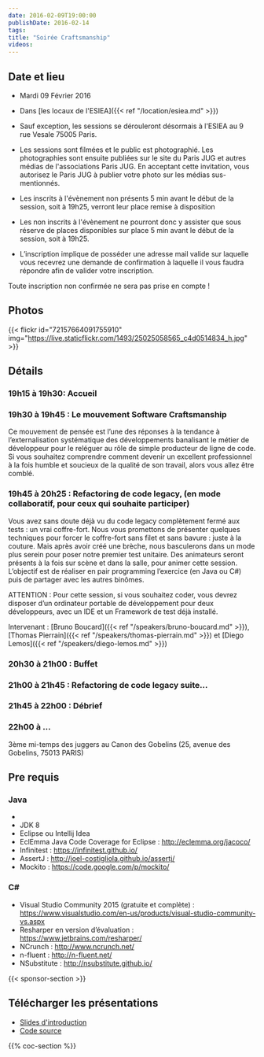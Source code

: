 ```yaml
---
date: 2016-02-09T19:00:00
publishDate: 2016-02-14
tags:
title: "Soirée Craftsmanship"
videos:
---
```


## Date et lieu

- Mardi 09 Février 2016
- Dans [les locaux de l'ESIEA]({{< ref "/location/esiea.md" >}})

- Sauf exception, les sessions se dérouleront désormais à l'ESIEA au 9 rue Vesale 75005 Paris.
- Les sessions sont filmées et le public est photographié. Les photographies sont ensuite publiées sur le site du Paris JUG et autres médias de l'associations Paris JUG. En acceptant cette invitation, vous autorisez le Paris JUG à publier votre photo sur les médias sus-mentionnés.
- Les inscrits à l'évènement non présents 5 min avant le début de la session, soit à 19h25, verront leur place remise à disposition
- Les non inscrits à l'évènement ne pourront donc y assister que sous réserve de places disponibles sur place 5 min avant le début de la session, soit à 19h25.
- L’inscription implique de posséder une adresse mail valide sur laquelle vous recevrez une demande de confirmation à laquelle il vous faudra répondre afin de valider votre inscription.

Toute inscription non confirmée ne sera pas prise en compte !


## Photos

{{< flickr id="72157664091755910" img="https://live.staticflickr.com/1493/25025058565_c4d0514834_h.jpg" >}}


## Détails

### 19h15 à 19h30: Accueil

### 19h30 à 19h45 :  Le mouvement Software Craftsmanship

Ce mouvement de pensée est l’une des réponses à la tendance à l’externalisation systématique des développements banalisant le métier de développeur pour le reléguer au rôle de simple producteur de ligne de code. Si vous souhaitez comprendre comment devenir un excellent professionnel à la fois humble et soucieux de la qualité de son travail, alors vous allez être comblé.

### 19h45 à 20h25 : Refactoring de code legacy, (en mode collaboratif, pour ceux qui souhaite participer)

Vous avez sans doute déjà vu du code legacy complètement fermé aux tests : un vrai coffre-fort. Nous vous promettons de présenter quelques techniques pour forcer le coffre-fort sans filet et sans bavure : juste à la couture. Mais après avoir créé une brèche, nous basculerons dans un mode plus serein pour poser notre premier test unitaire. Des animateurs seront présents à la fois sur scène et dans la salle, pour animer cette session. L’objectif est de réaliser en pair programming l’exercice (en Java ou C#) puis de partager avec les autres binômes.

ATTENTION : Pour cette session, si vous souhaitez coder, vous devrez disposer d’un ordinateur portable de développement pour deux développeurs, avec un IDE et un Framework de test déjà installé.

Intervenant : [Bruno Boucard]({{< ref "/speakers/bruno-boucard.md" >}}), [Thomas Pierrain]({{< ref "/speakers/thomas-pierrain.md" >}}) et [Diego Lemos]({{< ref "/speakers/diego-lemos.md" >}})


### 20h30 à 21h00 : Buffet


### 21h00 à 21h45 : Refactoring de code legacy suite... 


### 21h45 à 22h00 : Débrief


### 22h00 à ...

3ème mi-temps des juggers au Canon des Gobelins (25, avenue des Gobelins, 75013 PARIS)

## Pre requis

### Java
- 
- JDK 8
- Eclipse ou Intellij Idea
- EclEmma Java Code Coverage for Eclipse : http://eclemma.org/jacoco/
- Infinitest : https://infinitest.github.io/
- AssertJ : http://joel-costigliola.github.io/assertj/
- Mockito : https://code.google.com/p/mockito/

### C#

- Visual Studio Community 2015 (gratuite et complète) : https://www.visualstudio.com/en-us/products/visual-studio-community-vs.aspx
- Resharper en version d’évaluation : https://www.jetbrains.com/resharper/
- NCrunch : http://www.ncrunch.net/
- n-fluent : http://n-fluent.net/
- NSubstitute : http://nsubstitute.github.io/

{{< sponsor-section >}}

## Télécharger les présentations

- [Slides d'introduction](http://fr.slideshare.net/brunoboucard/how-to-test-untestable-code)
- [Code source](https://github.com/boucardbruno/TripServiceKata-Paris-JUG)

{{% coc-section %}}
